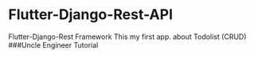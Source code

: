 # Flutter-Django-Rest-API
Flutter-Django-Rest Framework
This my first app. about Todolist (CRUD)
###Uncle Engineer Tutorial
